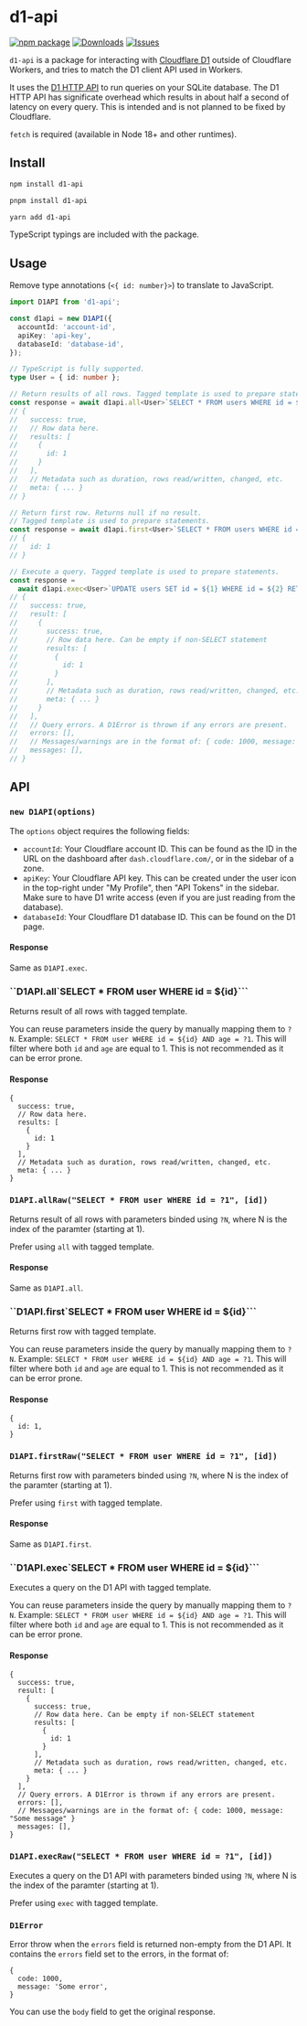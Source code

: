 # d1-api

[![npm package][npm-img]][npm-url]
[![Downloads][downloads-img]][downloads-url]
[![Issues][issues-img]][issues-url]

`d1-api` is a package for interacting with [Cloudflare D1](https://developers.cloudflare.com/d1/) outside of Cloudflare Workers, and tries to match the D1 client API used in Workers.

It uses the [D1 HTTP API](https://developers.cloudflare.com/api/operations/cloudflare-d1-query-database) to run queries on your SQLite database. The D1 HTTP API has significate overhead which results in about half a second of latency on every query. This is intended and is not planned to be fixed by Cloudflare.

`fetch` is required (available in Node 18+ and other runtimes).

## Install

```bash
npm install d1-api
```

```bash
pnpm install d1-api
```

```bash
yarn add d1-api
```

TypeScript typings are included with the package.

## Usage

Remove type annotations (`<{ id: number}>`) to translate to JavaScript.

```ts
import D1API from 'd1-api';

const d1api = new D1API({
  accountId: 'account-id',
  apiKey: 'api-key',
  databaseId: 'database-id',
});

// TypeScript is fully supported.
type User = { id: number };

// Return results of all rows. Tagged template is used to prepare statements.
const response = await d1api.all<User>`SELECT * FROM users WHERE id = ${1}`;
// {
//   success: true,
//   // Row data here.
//   results: [
//     {
//       id: 1
//     }
//   ],
//   // Metadata such as duration, rows read/written, changed, etc.
//   meta: { ... }
// }

// Return first row. Returns null if no result.
// Tagged template is used to prepare statements.
const response = await d1api.first<User>`SELECT * FROM users WHERE id = ${1}`;
// {
//   id: 1
// }

// Execute a query. Tagged template is used to prepare statements.
const response =
  await d1api.exec<User>`UPDATE users SET id = ${1} WHERE id = ${2} RETURNING *`;
// {
//   success: true,
//   result: [
//     {
//       success: true,
//       // Row data here. Can be empty if non-SELECT statement
//       results: [
//         {
//           id: 1
//         }
//       ],
//       // Metadata such as duration, rows read/written, changed, etc.
//       meta: { ... }
//     }
//   ],
//   // Query errors. A D1Error is thrown if any errors are present.
//   errors: [],
//   // Messages/warnings are in the format of: { code: 1000, message: "Some message" }
//   messages: [],
// }
```

## API

### `new D1API(options)`

The `options` object requires the following fields:

- `accountId`: Your Cloudflare account ID. This can be found as the ID in the URL on the dashboard after `dash.cloudflare.com/`, or in the sidebar of a zone.
- `apiKey`: Your Cloudflare API key. This can be created under the user icon in the top-right under "My Profile", then "API Tokens" in the sidebar. Make sure to have D1 write access (even if you are just reading from the database).
- `databaseId`: Your Cloudflare D1 database ID. This can be found on the D1 page.

#### Response

Same as `D1API.exec`.

### ``D1API.all`SELECT \* FROM user WHERE id = ${id}```

Returns result of all rows with tagged template.

You can reuse parameters inside the query by manually mapping them to `?N`. Example: `SELECT * FROM user WHERE id = ${id} AND age = ?1`. This will filter where both `id` and `age` are equal to 1. This is not recommended as it can be error prone.

#### Response

```json5
{
  success: true,
  // Row data here.
  results: [
    {
      id: 1
    }
  ],
  // Metadata such as duration, rows read/written, changed, etc.
  meta: { ... }
}
```

### `D1API.allRaw("SELECT * FROM user WHERE id = ?1", [id])`

Returns result of all rows with parameters binded using `?N`, where N is the index of the paramter (starting at 1).

Prefer using `all` with tagged template.

#### Response

Same as `D1API.all`.

### ``D1API.first`SELECT \* FROM user WHERE id = ${id}```

Returns first row with tagged template.

You can reuse parameters inside the query by manually mapping them to `?N`. Example: `SELECT * FROM user WHERE id = ${id} AND age = ?1`. This will filter where both `id` and `age` are equal to 1. This is not recommended as it can be error prone.

#### Response

```json5
{
  id: 1,
}
```

### `D1API.firstRaw("SELECT * FROM user WHERE id = ?1", [id])`

Returns first row with parameters binded using `?N`, where N is the index of the paramter (starting at 1).

Prefer using `first` with tagged template.

#### Response

Same as `D1API.first`.

### ``D1API.exec`SELECT \* FROM user WHERE id = ${id}```

Executes a query on the D1 API with tagged template.

You can reuse parameters inside the query by manually mapping them to `?N`. Example: `SELECT * FROM user WHERE id = ${id} AND age = ?1`. This will filter where both `id` and `age` are equal to 1. This is not recommended as it can be error prone.

#### Response

```json5
{
  success: true,
  result: [
    {
      success: true,
      // Row data here. Can be empty if non-SELECT statement
      results: [
        {
          id: 1
        }
      ],
      // Metadata such as duration, rows read/written, changed, etc.
      meta: { ... }
    }
  ],
  // Query errors. A D1Error is thrown if any errors are present.
  errors: [],
  // Messages/warnings are in the format of: { code: 1000, message: "Some message" }
  messages: [],
}
```

### `D1API.execRaw("SELECT * FROM user WHERE id = ?1", [id])`

Executes a query on the D1 API with parameters binded using `?N`, where N is the index of the paramter (starting at 1).

Prefer using `exec` with tagged template.

### `D1Error`

Error throw when the `errors` field is returned non-empty from the D1 API. It contains the `errors` field set to the errors, in the format of:

```json5
{
  code: 1000,
  message: 'Some error',
}
```

You can use the `body` field to get the original response.

[downloads-img]: https://img.shields.io/npm/dt/d1-api
[downloads-url]: https://www.npmtrends.com/d1-api
[npm-img]: https://img.shields.io/npm/v/d1-api
[npm-url]: https://www.npmjs.com/package/d1-api
[issues-img]: https://img.shields.io/github/issues/Cretezy/d1-api
[issues-url]: https://github.com/Cretezy/d1-api/issues
